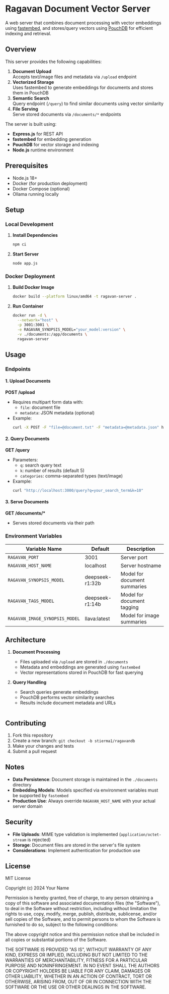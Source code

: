 
# Ragavan Document Vector Server

A web server that combines document processing with vector embeddings using [fastembed](https://github.com/orsinium/fast-embed), and stores/query vectors using [PouchDB](https://pouchdb.com/) for efficient indexing and retrieval.

## Overview

This server provides the following capabilities:

1. **Document Upload**  
   Accepts text/image files and metadata via `/upload` endpoint
2. **Vectorized Storage**  
   Uses fastembed to generate embeddings for documents and stores them in PouchDB
3. **Semantic Search**  
   Query endpoint (`/query`) to find similar documents using vector similarity
4. **File Serving**  
   Serve stored documents via `/documents/*` endpoints

The server is built using:
- **Express.js** for REST API
- **fastembed** for embedding generation
- **PouchDB** for vector storage and indexing
- **Node.js** runtime environment

## Prerequisites

- Node.js 18+
- Docker (for production deployment)
- Docker Compose (optional)
- Ollama running locally

## Setup

### Local Development

1. **Install Dependencies**
   ```bash
   npm ci
   ```

2. **Start Server**
   ```bash
   node app.js
   ```

### Docker Deployment

1. **Build Docker Image**
   ```bash
   docker build --platform linux/amd64 -t ragavan-server .
   ```

2. **Run Container**
   ```bash
   docker run -d \
     --network="host" \
     -p 3001:3001 \
     -e RAGAVAN_SYNOPSIS_MODEL="your_model:version" \
     -v ./documents:/app/documents \
     ragavan-server
   ```

## Usage

### Endpoints

#### 1. Upload Documents
**POST /upload**
- Requires multipart form data with:
  - `file`: document file
  - `metadata`: JSON metadata (optional)
- Example:
  ```bash
  curl -X POST -F "file=@document.txt" -F "metadata=@metadata.json" http://localhost:3000/upload
  ```

#### 2. Query Documents
**GET /query**
- Parameters:
  - `q`: search query text
  - `k`: number of results (default 5)
  - `categories`: comma-separated types (text/image)
- Example:
  ```bash
  curl "http://localhost:3000/query?q=your_search_term&k=10"
  ```

#### 3. Serve Documents
**GET /documents/\***
- Serves stored documents via their path

### Environment Variables

| Variable Name                          | Default               | Description                                  |
|----------------------------------------|-----------------------|----------------------------------------------|
| `RAGAVAN_PORT`                         | 3001                  | Server port                                  |
| `RAGAVAN_HOST_NAME`                    | localhost             | Server hostname                              |
| `RAGAVAN_SYNOPSIS_MODEL`               | deepseek-r1:32b       | Model for document summaries                 |
| `RAGAVAN_TAGS_MODEL`                   | deepseek-r1:14b       | Model for document tagging                   |
| `RAGAVAN_IMAGE_SYNOPSIS_MODEL`         | llava:latest          | Model for image summaries                    |

## Architecture

1. **Document Processing**
   - Files uploaded via `/upload` are stored in `./documents`
   - Metadata and embeddings are generated using `fastembed`
   - Vector representations stored in PouchDB for fast querying

2. **Query Handling**
   - Search queries generate embeddings
   - PouchDB performs vector similarity searches
   - Results include document metadata and URLs

   ```

## Contributing

1. Fork this repository
2. Create a new branch: `git checkout -b stierma1/ragavandb`
3. Make your changes and tests
4. Submit a pull request

## Notes

- **Data Persistence**: Document storage is maintained in the `./documents` directory
- **Embedding Models**: Models specified via environment variables must be supported by `fastembed`
- **Production Use**: Always override `RAGAVAN_HOST_NAME` with your actual server domain

## Security

- **File Uploads**: MIME type validation is implemented (`application/octet-stream` is rejected)
- **Storage**: Document files are stored in the server's file system
- **Considerations**: Implement authentication for production use

## License

MIT License

Copyright (c) 2024 Your Name

Permission is hereby granted, free of charge, to any person obtaining a copy of this software and associated documentation files (the "Software"), to deal in the Software without restriction, including without limitation the rights to use, copy, modify, merge, publish, distribute, sublicense, and/or sell copies of the Software, and to permit persons to whom the Software is furnished to do so, subject to the following conditions:

The above copyright notice and this permission notice shall be included in all copies or substantial portions of the Software.

THE SOFTWARE IS PROVIDED "AS IS", WITHOUT WARRANTY OF ANY KIND, EXPRESS OR IMPLIED, INCLUDING BUT NOT LIMITED TO THE WARRANTIES OF MERCHANTABILITY, FITNESS FOR A PARTICULAR PURPOSE AND NONINFRINGEMENT. IN NO EVENT SHALL THE AUTHORS OR COPYRIGHT HOLDERS BE LIABLE FOR ANY CLAIM, DAMAGES OR OTHER LIABILITY, WHETHER IN AN ACTION OF CONTRACT, TORT OR OTHERWISE, ARISING FROM, OUT OF OR IN CONNECTION WITH THE SOFTWARE OR THE USE OR OTHER DEALINGS IN THE SOFTWARE.